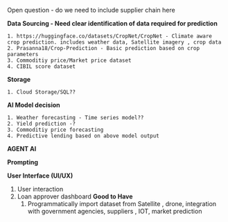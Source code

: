 Open question - do we need to include supplier chain here

**Data Sourcing - Need clear identification of data required for prediction**

    1. https://huggingface.co/datasets/CropNet/CropNet - Climate aware crop prediction. includes weather data, Satellite imagery , crop data
    2. Prasanna18/Crop-Prediction - Basic prediction based on crop parameters
    3. Commoditiy price/Market price dataset
    4. CIBIL score dataset
    
**Storage**

    1. Cloud Storage/SQL??
    
**AI Model decision**

    1. Weather forecasting - Time series model??
    2. Yield prediction -?
    3. Commoditiy price forecasting
    4. Predictive lending based on above model output
**AGENT AI**

**Prompting**


**User Interface (UI/UX)**

1. User interaction
2. Loan approver dashboard
**Good to Have**
    1. Programmatically import dataset from Satellite , drone, integration with government agencies, suppliers , IOT, market prediction   

